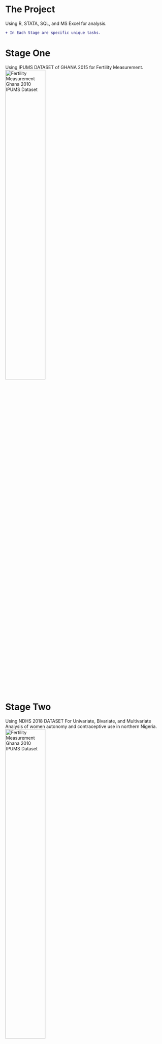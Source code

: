 # The Project
Using R, STATA, SQL, and MS Excel for analysis.

```diff
+ In Each Stage are specific unique tasks.
```
# Stage One
Using IPUMS DATASET of GHANA 2015 for Fertility Measurement.
<img src="https://github.com/OluSure/TeamTask/blob/cd036f63d0a3790c5d304e47d5a3bb907c11b973/MsExcel/ms-excel-ipums.jpg" height="50%" width="50%" alt="Fertility Measurement Ghana 2010 IPUMS Dataset">

# Stage Two
Using NDHS 2018 DATASET For Univariate, Bivariate, and Multivariate Analysis of women autonomy and contraceptive use in northern Nigeria.<br>
<img src="https://github.com/OluSure/Personal-Task/blob/main/Women's%20autonomy%20and%20contraceptive%20use.png" height="50%" width="50%" alt="Fertility Measurement Ghana 2010 IPUMS Dataset">


<h3>Author<br>
Adeoye A. Oluwatobi.<br>
<i>Graduate of Federal University, Oye Ekiti. Department of Demography and Social Statistics. <a href="https://wa.me/+2349065428322">Whatsapp Me</a> or <a href="mailto:me.tobi.adeoye@gmail.com">Mail me</a> for any further questioning.
</i>
